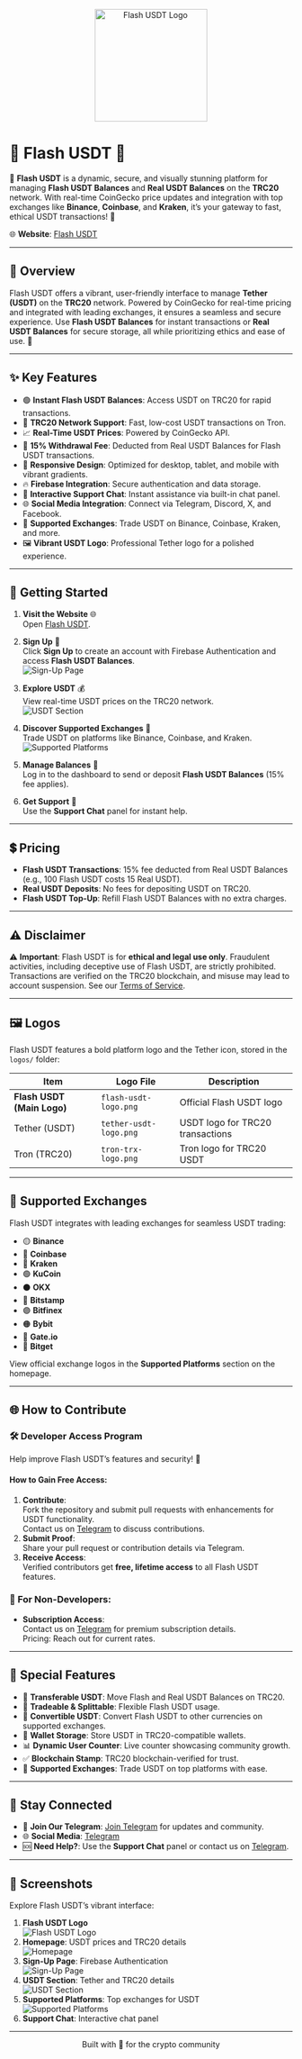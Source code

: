 <p align="center">
  <img src="logos/tether-usdt-logo.png" alt="Flash USDT Logo" width="200">
</p>

# 🌟 Flash USDT 💎

🔐 **Flash USDT** is a dynamic, secure, and visually stunning platform for managing **Flash USDT Balances** and **Real USDT Balances** on the **TRC20** network. With real-time CoinGecko price updates and integration with top exchanges like **Binance**, **Coinbase**, and **Kraken**, it’s your gateway to fast, ethical USDT transactions! 🚀

🌐 **Website**: [Flash USDT](https://flash-crypto.netlify.app)

---

## 🎉 Overview

Flash USDT offers a vibrant, user-friendly interface to manage **Tether (USDT)** on the **TRC20** network. Powered by CoinGecko for real-time pricing and integrated with leading exchanges, it ensures a seamless and secure experience. Use **Flash USDT Balances** for instant transactions or **Real USDT Balances** for secure storage, all while prioritizing ethics and ease of use. 🌈

---

## ✨ Key Features

- 🟢 **Instant Flash USDT Balances**: Access USDT on TRC20 for rapid transactions.
- 🔗 **TRC20 Network Support**: Fast, low-cost USDT transactions on Tron.
- 📈 **Real-Time USDT Prices**: Powered by CoinGecko API.
- 💸 **15% Withdrawal Fee**: Deducted from Real USDT Balances for Flash USDT transactions.
- 📱 **Responsive Design**: Optimized for desktop, tablet, and mobile with vibrant gradients.
- 🔥 **Firebase Integration**: Secure authentication and data storage.
- 💬 **Interactive Support Chat**: Instant assistance via built-in chat panel.
- 🌐 **Social Media Integration**: Connect via Telegram, Discord, X, and Facebook.
- 🏦 **Supported Exchanges**: Trade USDT on Binance, Coinbase, Kraken, and more.
- 🖼️ **Vibrant USDT Logo**: Professional Tether logo for a polished experience.

---

## 🚀 Getting Started

1. **Visit the Website** 🌐  
   Open [Flash USDT](https://flash-cryptov2.netlify.app).

2. **Sign Up** 🔐  
   Click **Sign Up** to create an account with Firebase Authentication and access **Flash USDT Balances**.  
   ![Sign-Up Page](logos/sign-up.png)

3. **Explore USDT** 💰  
   View real-time USDT prices on the TRC20 network.  
   ![USDT Section](logos/crypto-section.png)

4. **Discover Supported Exchanges** 🏦  
   Trade USDT on platforms like Binance, Coinbase, and Kraken.  
   ![Supported Platforms](logos/platforms-section.png)

5. **Manage Balances** 💸  
   Log in to the dashboard to send or deposit **Flash USDT Balances** (15% fee applies).

6. **Get Support** 💬  
   Use the **Support Chat** panel for instant help.

---

## 💲 Pricing

- **Flash USDT Transactions**: 15% fee deducted from Real USDT Balances (e.g., 100 Flash USDT costs 15 Real USDT).
- **Real USDT Deposits**: No fees for depositing USDT on TRC20.
- **Flash USDT Top-Up**: Refill Flash USDT Balances with no extra charges.

---

## ⚠️ Disclaimer

⚠️ **Important**: Flash USDT is for **ethical and legal use only**. Fraudulent activities, including deceptive use of Flash USDT, are strictly prohibited. Transactions are verified on the TRC20 blockchain, and misuse may lead to account suspension. See our [Terms of Service](#).

---

## 🖼️ Logos

Flash USDT features a bold platform logo and the Tether icon, stored in the `logos/` folder:

| Item                     | Logo File                   | Description                        |
|--------------------------|-----------------------------|------------------------------------|
| **Flash USDT (Main Logo)** | `flash-usdt-logo.png`      | Official Flash USDT logo           |
| Tether (USDT)            | `tether-usdt-logo.png`      | USDT logo for TRC20 transactions   |
| Tron (TRC20)             | `tron-trx-logo.png`         | Tron logo for TRC20 USDT           |

---

## 🏦 Supported Exchanges

Flash USDT integrates with leading exchanges for seamless USDT trading:

- 🟡 **Binance**
- 🔵 **Coinbase**
- 🐙 **Kraken**
- 🟢 **KuCoin**
- ⚫ **OKX**
- 🔴 **Bitstamp**
- 🟣 **Bitfinex**
- 🟠 **Bybit**
- 🔷 **Gate.io**
- 🔺 **Bitget**

View official exchange logos in the **Supported Platforms** section on the homepage.

---

## 🌐 How to Contribute

### 🛠️ Developer Access Program

Help improve Flash USDT’s features and security! 🌟

#### How to Gain Free Access:
1. **Contribute**:  
   Fork the repository and submit pull requests with enhancements for USDT functionality.  
   Contact us on [Telegram](https://t.me/Mistreccv) to discuss contributions.
2. **Submit Proof**:  
   Share your pull request or contribution details via Telegram.
3. **Receive Access**:  
   Verified contributors get **free, lifetime access** to all Flash USDT features.

### 🙌 For Non-Developers:
- **Subscription Access**:  
  Contact us on [Telegram](https://t.me/Mistreccv) for premium subscription details.  
  Pricing: Reach out for current rates.

---

## 💎 Special Features

- 🔄 **Transferable USDT**: Move Flash and Real USDT Balances on TRC20.
- 🤝 **Tradeable & Splittable**: Flexible Flash USDT usage.
- 🔀 **Convertible USDT**: Convert Flash USDT to other currencies on supported exchanges.
- 💼 **Wallet Storage**: Store USDT in TRC20-compatible wallets.
- 📊 **Dynamic User Counter**: Live counter showcasing community growth.
- ✅ **Blockchain Stamp**: TRC20 blockchain-verified for trust.
- 🏦 **Supported Exchanges**: Trade USDT on top platforms with ease.

---

## 📲 Stay Connected

- 📩 **Join Our Telegram**: [Join Telegram](https://t.me/Mistreccv) for updates and community.  
- 🌐 **Social Media**: [ Telegram](https://telegram.org)  
- 🆘 **Need Help?**: Use the **Support Chat** panel or contact us on [Telegram](https://t.me/Mistreccv).

---

## 📸 Screenshots

Explore Flash USDT’s vibrant interface:

1. **Flash USDT Logo**  
   ![Flash USDT Logo](logos/tether-usdt-logo.png)
2. **Homepage**: USDT prices and TRC20 details  
   ![Homepage](logos/homepage.png)
3. **Sign-Up Page**: Firebase Authentication  
   ![Sign-Up Page](logos/sign-up.png)
4. **USDT Section**: Tether and TRC20 details  
   ![USDT Section](logos/crypto-section.png)
5. **Supported Platforms**: Top exchanges for USDT  
   ![Supported Platforms](logos/platforms-section.png)
6. **Support Chat**: Interactive chat panel

---

<p align="center">
  Built with 💖 for the crypto community
</p>
